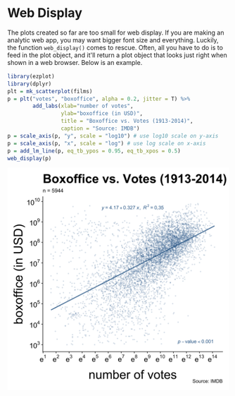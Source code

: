 # Web Display

The plots created so far are too small for web display. If you are making an 
analytic web app, you may want bigger font size and everything. Luckily, the 
function `web_display()` comes to rescue. Often, all you have to do is to feed 
in the plot object, and it'll return a plot object that looks just right when 
shown in a web browser. Below is an example.


```r
library(ezplot)
library(dplyr)
plt = mk_scatterplot(films)
p = plt("votes", "boxoffice", alpha = 0.2, jitter = T) %>% 
        add_labs(xlab="number of votes", 
                 ylab="boxoffice (in USD)", 
                 title = "Boxoffice vs. Votes (1913-2014)",
                 caption = "Source: IMDB")
p = scale_axis(p, "y", scale = "log10") # use log10 scale on y-axis
p = scale_axis(p, "x", scale = "log") # use log scale on x-axis
p = add_lm_line(p, eq_tb_ypos = 0.95, eq_tb_xpos = 0.5) 
web_display(p)
```

![demo web display](images/web_display-1.png)
